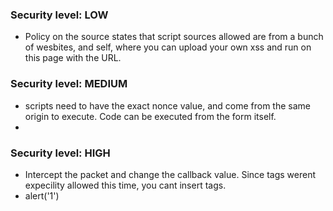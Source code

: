 ### Security level: LOW

* Policy on the source states that script sources allowed are from a bunch of wesbites, and self,
where you can upload your own xss and run on this page with the URL.

### Security level: MEDIUM

* scripts need to have the exact nonce value, and come from the same origin to execute.
Code can be executed from the form itself.
* <script nonce="TmV2ZXIgZ29pbmcgdG8gZ2l2ZSB5b3UgdXA="> alert(1) </script> 

### Security level: HIGH

* Intercept the packet and change the callback value. Since tags werent expecility allowed this time,
you cant insert tags.
* alert('1')
